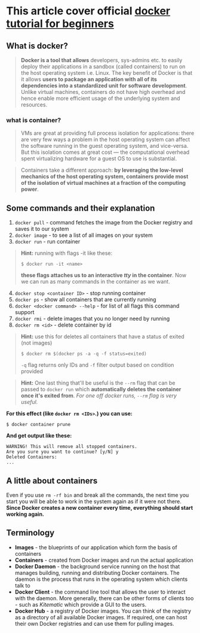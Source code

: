 # This article cover official [docker tutorial for beginners](https://docker-curriculum.com/)

## What is docker?

> **Docker is a tool that allows** developers, sys-admins etc. to easily deploy their applications in a sandbox (called containers) to run on the host operating system i.e. Linux. The key benefit of Docker is that it allows **users to package an application with all of its dependencies into a standardized unit for software development**. Unlike virtual machines, containers do not have high overhead and hence enable more efficient usage of the underlying system and resources.

 ### what is container?
 >  VMs are great at providing full process isolation for applications: there are very few ways a problem in the host operating system can affect the software running in the guest operating system, and vice-versa. But this isolation comes at great cost — the computational overhead spent virtualizing hardware for a guest OS to use is substantial.

> Containers take a different approach: **by leveraging the low-level mechanics of the host operating system, containers provide most of the isolation of virtual machines at a fraction of the computing power**.


## Some commands and their explanation

1. `docker pull` - command fetches the image from the Docker registry and saves it to our system
2. `docker image` - to see a list of all images on your system
3. `docker run` - run container
> **Hint:** running with flags -it like these: 
> ```
> $ docker run -it <name>
> ```
> **these flags attaches us to an interactive *tty* in the container**. Now we can run as many commands in the container as we want.
4. `docker stop <container ID>` - stop running container
5. `docker ps` - show all containers that are currently running
6. `docker <docker command> --help` - for list of all flags this command support
7. `docker rmi` - delete images that you no longer need by running
8. `docker rm <id>` - delete container by id
> **Hint:** use this for deletes all containers that have a status of exited (not images)
> ```
> $ docker rm $(docker ps -a -q -f status=exited)
> ```
> `-q` flag returns only IDs and `-f` filter output based on condition provided

> **Hint:** One last thing that'll be useful is the `--rm` flag that can be passed to `docker run` which **automatically deletes the container once it's exited from**. *For one off docker runs, `--rm` flag is very useful.*

**For this effect (like `docker rm <IDs>`.) you can use:**
```
$ docker container prune
```
**And get output like these:**
```
WARNING! This will remove all stopped containers.
Are you sure you want to continue? [y/N] y
Deleted Containers:
...
```
## A little about containers

Even if you use `rm -rf bin` and break all the commands, the next time you start you will be able to work in the system again as if it were not there.
**Since Docker creates a new container every time, everything should start working again.**

## Terminology
* **Images** - the blueprints of our application which form the basis of containers
* **Containers** - created from Docker images and run the actual application
* **Docker Daemon** - the background service running on the host that manages building, running and distributing Docker containers. The daemon is the process that runs in the operating system which clients talk to
* **Docker Client** - the command line tool that allows the user to interact with the daemon. More generally, there can be other forms of clients too - such as *Kitematic* which provide a GUI to the users.
* **Docker Hub** - a registry of Docker images. You can think of the registry as a directory of all available Docker images. If required, one can host their own Docker registries and can use them for pulling images.
